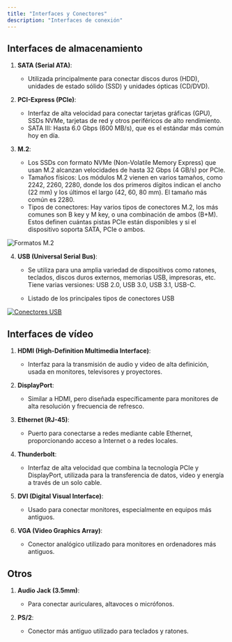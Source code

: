 ```yaml
---
title: "Interfaces y Conectores"
description: "Interfaces de conexión"
---
```


## Interfaces de almacenamiento

1. **SATA (Serial ATA)**:
   - Utilizada principalmente para conectar discos duros (HDD), unidades de estado sólido (SSD) y unidades ópticas (CD/DVD).

2. **PCI-Express (PCIe)**:
   - Interfaz de alta velocidad para conectar tarjetas gráficas (GPU), SSDs NVMe, tarjetas de red y otros periféricos de alto rendimiento.
   - SATA III: Hasta 6.0 Gbps (600 MB/s), que es el estándar más común hoy en día.

3. **M.2**:
   - Los SSDs con formato NVMe (Non-Volatile Memory Express) que usan M.2 alcanzan velocidades de hasta 32 Gbps (4 GB/s) por PCIe.
   - Tamaños físicos: Los módulos M.2 vienen en varios tamaños, como 2242, 2260, 2280, donde los dos primeros dígitos indican el ancho (22 mm) y los últimos el largo (42, 60, 80 mm). El tamaño más común es 2280.
   - Tipos de conectores: Hay varios tipos de conectores M.2, los más comunes son B key y M key, o una combinación de ambos (B+M). Estos definen cuántas pistas PCIe están disponibles y si el dispositivo soporta SATA, PCIe o ambos.

![Formatos M.2](https://i.ebayimg.com/images/g/wU4AAOSwLtthTD-S/s-l1200.jpg)

4. **USB (Universal Serial Bus)**:
   - Se utiliza para una amplia variedad de dispositivos como ratones, teclados, discos duros externos, memorias USB, impresoras, etc. Tiene varias versiones: USB 2.0, USB 3.0, USB 3.1, USB-C.

   - Listado de los principales tipos de conectores USB


[![Conectores USB](https://i.blogs.es/050b2a/conectoresusb/1366_2000.jpg)](https://www.xataka.com/basics/tipos-usb-estandares-conectores-caracteristicas-cada-uno)

## Interfaces de vídeo

1. **HDMI (High-Definition Multimedia Interface)**:
   - Interfaz para la transmisión de audio y video de alta definición, usada en monitores, televisores y proyectores.

2. **DisplayPort**:
   - Similar a HDMI, pero diseñada específicamente para monitores de alta resolución y frecuencia de refresco.

3. **Ethernet (RJ-45)**:
   - Puerto para conectarse a redes mediante cable Ethernet, proporcionando acceso a Internet o a redes locales.

4. **Thunderbolt**:
   - Interfaz de alta velocidad que combina la tecnología PCIe y DisplayPort, utilizada para la transferencia de datos, video y energía a través de un solo cable.

5. **DVI (Digital Visual Interface)**:
   - Usado para conectar monitores, especialmente en equipos más antiguos.

6. **VGA (Video Graphics Array)**:
   - Conector analógico utilizado para monitores en ordenadores más antiguos.

## Otros

1. **Audio Jack (3.5mm)**:
    - Para conectar auriculares, altavoces o micrófonos.

2. **PS/2**:
    - Conector más antiguo utilizado para teclados y ratones.
